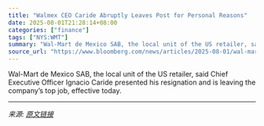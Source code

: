 ```yaml
---
title: "Walmex CEO Caride Abruptly Leaves Post for Personal Reasons"
date: 2025-08-01T21:28:14+08:00
categories: ["finance"]
tags: ["NYS:WMT"]
summary: "Wal-Mart de Mexico SAB, the local unit of the US retailer, said Chief Executive Officer Ignacio Caride presented his resignation and is leaving the company’s top job, effective today."
source_url: "https://www.bloomberg.com/news/articles/2025-08-01/wal-mart-de-mexico-ceo-ignacio-caride-resigns-abruptly"
---
```


Wal-Mart de Mexico SAB, the local unit of the US retailer, said Chief Executive Officer Ignacio Caride presented his resignation and is leaving the company’s top job, effective today.

---

*来源: [原文链接](https://www.bloomberg.com/news/articles/2025-08-01/wal-mart-de-mexico-ceo-ignacio-caride-resigns-abruptly)*
